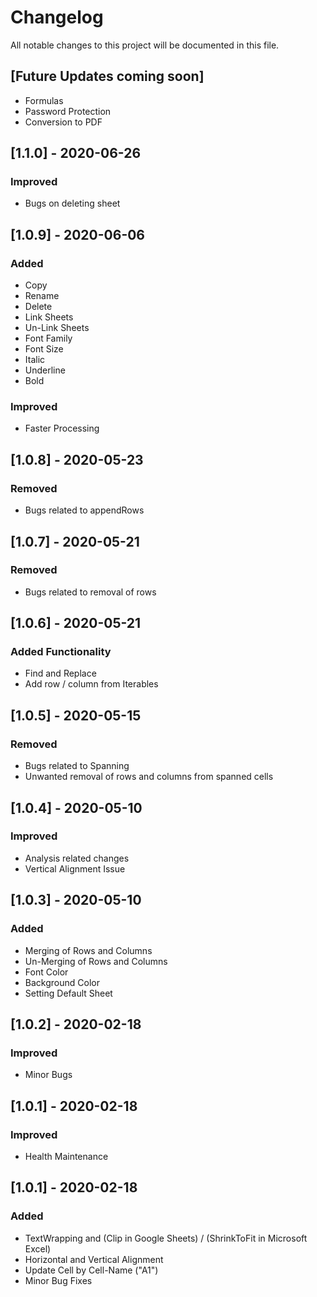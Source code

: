 # Changelog
All notable changes to this project will be documented in this file.

## [Future Updates coming soon]
- Formulas
- Password Protection
- Conversion to PDF

## [1.1.0] - 2020-06-26
### Improved
- Bugs on deleting sheet

## [1.0.9] - 2020-06-06
### Added
- Copy
- Rename
- Delete
- Link Sheets
- Un-Link Sheets
- Font Family
- Font Size
- Italic
- Underline
- Bold

### Improved
- Faster Processing

## [1.0.8] - 2020-05-23
### Removed
- Bugs related to appendRows

## [1.0.7] - 2020-05-21
### Removed
- Bugs related to removal of rows

## [1.0.6] - 2020-05-21
### Added Functionality
- Find and Replace
- Add row / column from Iterables

## [1.0.5] - 2020-05-15
### Removed
- Bugs related to Spanning
- Unwanted removal of rows and columns from spanned cells

## [1.0.4] - 2020-05-10
### Improved
- Analysis related changes
- Vertical Alignment Issue

## [1.0.3] - 2020-05-10
### Added
- Merging of Rows and Columns
- Un-Merging of Rows and Columns
- Font Color
- Background Color
- Setting Default Sheet

## [1.0.2] - 2020-02-18
### Improved
- Minor Bugs

## [1.0.1] - 2020-02-18
### Improved
- Health Maintenance

## [1.0.1] - 2020-02-18
### Added
- TextWrapping and (Clip in Google Sheets) / (ShrinkToFit in Microsoft Excel)
- Horizontal and Vertical Alignment
- Update Cell by Cell-Name ("A1")
- Minor Bug Fixes